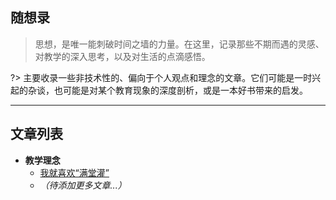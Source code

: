 ## 随想录

> 思想，是唯一能刺破时间之墙的力量。在这里，记录那些不期而遇的灵感、对教学的深入思考，以及对生活的点滴感悟。

?> 主要收录一些非技术性的、偏向于个人观点和理念的文章。它们可能是一时兴起的杂谈，也可能是对某个教育现象的深度剖析，或是一本好书带来的启发。

---

## 文章列表

-   **教学理念**
    -   [我就喜欢“满堂灌”](thoughts/cramming-style-teaching)
    -   *（待添加更多文章...）*

